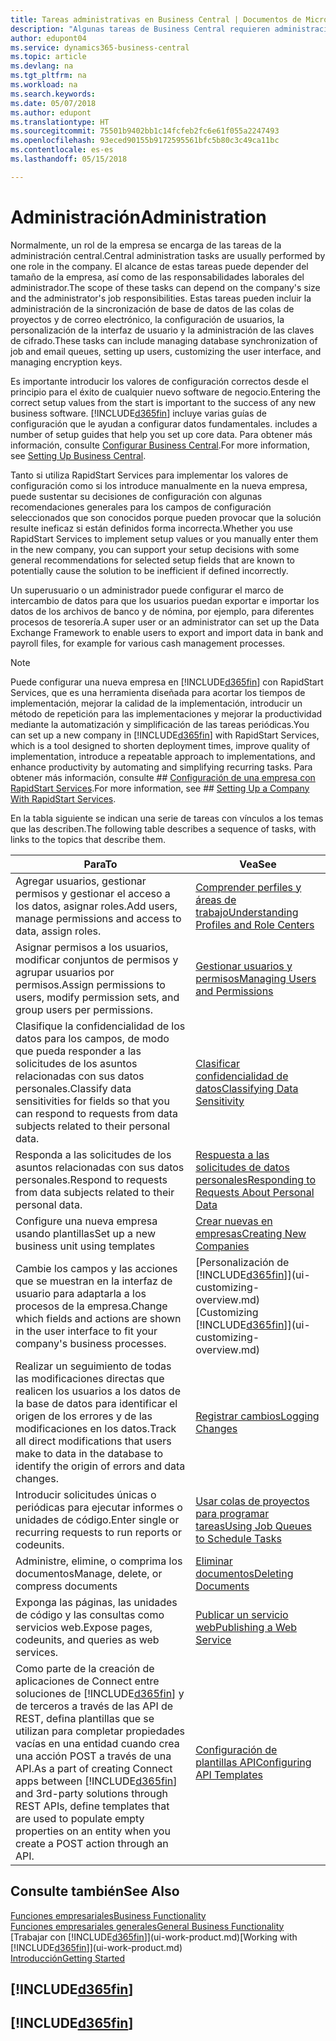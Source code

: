 ```yaml
---
title: Tareas administrativas en Business Central | Documentos de Microsoft
description: "Algunas tareas de Business Central requieren administración y configuración centrales. Consulte cuáles son aprenda y qué hacer."
author: edupont04
ms.service: dynamics365-business-central
ms.topic: article
ms.devlang: na
ms.tgt_pltfrm: na
ms.workload: na
ms.search.keywords: 
ms.date: 05/07/2018
ms.author: edupont
ms.translationtype: HT
ms.sourcegitcommit: 75501b9402bb1c14fcfeb2fc6e61f055a2247493
ms.openlocfilehash: 93eced90155b9172595561bfc5b80c3c49ca11bc
ms.contentlocale: es-es
ms.lasthandoff: 05/15/2018

---
```

# <a name="administration"></a><span data-ttu-id="b6f39-104">Administración</span><span class="sxs-lookup"><span data-stu-id="b6f39-104">Administration</span></span>
<span data-ttu-id="b6f39-105">Normalmente, un rol de la empresa se encarga de las tareas de la administración central.</span><span class="sxs-lookup"><span data-stu-id="b6f39-105">Central administration tasks are usually performed by one role in the company.</span></span> <span data-ttu-id="b6f39-106">El alcance de estas tareas puede depender del tamaño de la empresa, así como de las responsabilidades laborales del administrador.</span><span class="sxs-lookup"><span data-stu-id="b6f39-106">The scope of these tasks can depend on the company's size and the administrator's job responsibilities.</span></span> <span data-ttu-id="b6f39-107">Estas tareas pueden incluir la administración de la sincronización de base de datos de las colas de proyectos y de correo electrónico, la configuración de usuarios, la personalización de la interfaz de usuario y la administración de las claves de cifrado.</span><span class="sxs-lookup"><span data-stu-id="b6f39-107">These tasks can include managing database synchronization of job and email queues, setting up users, customizing the user interface, and managing encryption keys.</span></span>  

<span data-ttu-id="b6f39-108">Es importante introducir los valores de configuración correctos desde el principio para el éxito de cualquier nuevo software de negocio.</span><span class="sxs-lookup"><span data-stu-id="b6f39-108">Entering the correct setup values from the start is important to the success of any new business software.</span></span> [!INCLUDE[d365fin](includes/d365fin_md.md)]<span data-ttu-id="b6f39-109"> incluye varias guías de configuración que le ayudan a configurar datos fundamentales.</span><span class="sxs-lookup"><span data-stu-id="b6f39-109"> includes a number of setup guides that help you set up core data.</span></span> <span data-ttu-id="b6f39-110">Para obtener más información, consulte [Configurar Business Central](setup.md).</span><span class="sxs-lookup"><span data-stu-id="b6f39-110">For more information, see [Setting Up Business Central](setup.md).</span></span>

<span data-ttu-id="b6f39-111">Tanto si utiliza RapidStart Services para implementar los valores de configuración como si los introduce manualmente en la nueva empresa, puede sustentar su decisiones de configuración con algunas recomendaciones generales para los campos de configuración seleccionados que son conocidos porque pueden provocar que la solución resulte ineficaz si están definidos forma incorrecta.</span><span class="sxs-lookup"><span data-stu-id="b6f39-111">Whether you use RapidStart Services to implement setup values or you manually enter them in the new company, you can support your setup decisions with some general recommendations for selected setup fields that are known to potentially cause the solution to be inefficient if defined incorrectly.</span></span>  

<span data-ttu-id="b6f39-112">Un superusuario o un administrador puede configurar el marco de intercambio de datos para que los usuarios puedan exportar e importar los datos de los archivos de banco y de nómina, por ejemplo, para diferentes procesos de tesorería.</span><span class="sxs-lookup"><span data-stu-id="b6f39-112">A super user or an administrator can set up the Data Exchange Framework to enable users to export and import data in bank and payroll files, for example for various cash management processes.</span></span>

> [!NOTE]
> <span data-ttu-id="b6f39-113">Puede configurar una nueva empresa en [!INCLUDE[d365fin](includes/d365fin_md.md)] con RapidStart Services, que es una herramienta diseñada para acortar los tiempos de implementación, mejorar la calidad de la implementación, introducir un método de repetición para las implementaciones y mejorar la productividad mediante la automatización y simplificación de las tareas periódicas.</span><span class="sxs-lookup"><span data-stu-id="b6f39-113">You can set up a new company in [!INCLUDE[d365fin](includes/d365fin_md.md)] with RapidStart Services, which is a tool designed to shorten deployment times, improve quality of implementation, introduce a repeatable approach to implementations, and enhance productivity by automating and simplifying recurring tasks.</span></span> <span data-ttu-id="b6f39-114">Para obtener más información, consulte ## [Configuración de una empresa con RapidStart Services](admin-set-up-a-company-with-rapidstart.md).</span><span class="sxs-lookup"><span data-stu-id="b6f39-114">For more information, see ## [Setting Up a Company With RapidStart Services](admin-set-up-a-company-with-rapidstart.md).</span></span>

<span data-ttu-id="b6f39-115">En la tabla siguiente se indican una serie de tareas con vínculos a los temas que las describen.</span><span class="sxs-lookup"><span data-stu-id="b6f39-115">The following table describes a sequence of tasks, with links to the topics that describe them.</span></span>   

|<span data-ttu-id="b6f39-116">**Para**</span><span class="sxs-lookup"><span data-stu-id="b6f39-116">**To**</span></span>|<span data-ttu-id="b6f39-117">**Vea**</span><span class="sxs-lookup"><span data-stu-id="b6f39-117">**See**</span></span>|  
|------------|-------------|  
|<span data-ttu-id="b6f39-118">Agregar usuarios, gestionar permisos y gestionar el acceso a los datos, asignar roles.</span><span class="sxs-lookup"><span data-stu-id="b6f39-118">Add users, manage permissions and access to data, assign roles.</span></span>|[<span data-ttu-id="b6f39-119">Comprender perfiles y áreas de trabajo</span><span class="sxs-lookup"><span data-stu-id="b6f39-119">Understanding Profiles and Role Centers</span></span>](admin-users-profiles-roles.md)|  
|<span data-ttu-id="b6f39-120">Asignar permisos a los usuarios, modificar conjuntos de permisos y agrupar usuarios por permisos.</span><span class="sxs-lookup"><span data-stu-id="b6f39-120">Assign permissions to users, modify permission sets, and group users per permissions.</span></span>|[<span data-ttu-id="b6f39-121">Gestionar usuarios y permisos</span><span class="sxs-lookup"><span data-stu-id="b6f39-121">Managing Users and Permissions</span></span>](ui-how-users-permissions.md)|
|<span data-ttu-id="b6f39-122">Clasifique la confidencialidad de los datos para los campos, de modo que pueda responder a las solicitudes de los asuntos relacionadas con sus datos personales.</span><span class="sxs-lookup"><span data-stu-id="b6f39-122">Classify data sensitivities for fields so that you can respond to requests from data subjects related to their personal data.</span></span>|[<span data-ttu-id="b6f39-123">Clasificar confidencialidad de datos</span><span class="sxs-lookup"><span data-stu-id="b6f39-123">Classifying Data Sensitivity</span></span>](admin-classifying-data-sensitivity.md)|
|<span data-ttu-id="b6f39-124">Responda a las solicitudes de los asuntos relacionadas con sus datos personales.</span><span class="sxs-lookup"><span data-stu-id="b6f39-124">Respond to requests from data subjects related to their personal data.</span></span>|[<span data-ttu-id="b6f39-125">Respuesta a las solicitudes de datos personales</span><span class="sxs-lookup"><span data-stu-id="b6f39-125">Responding to Requests About Personal Data</span></span>](admin-responding-to-requests-about-personal-data.md)|
|<span data-ttu-id="b6f39-126">Configure una nueva empresa usando plantillas</span><span class="sxs-lookup"><span data-stu-id="b6f39-126">Set up a new business unit using templates</span></span>|[<span data-ttu-id="b6f39-127">Crear nuevas en empresas</span><span class="sxs-lookup"><span data-stu-id="b6f39-127">Creating New Companies</span></span>](about-new-company.md)|
|<span data-ttu-id="b6f39-128">Cambie los campos y las acciones que se muestran en la interfaz de usuario para adaptarla a los procesos de la empresa.</span><span class="sxs-lookup"><span data-stu-id="b6f39-128">Change which fields and actions are shown in the user interface to fit your company's business processes.</span></span> |<span data-ttu-id="b6f39-129">[Personalización de [!INCLUDE[d365fin](includes/d365fin_md.md)]](ui-customizing-overview.md)</span><span class="sxs-lookup"><span data-stu-id="b6f39-129">[Customizing [!INCLUDE[d365fin](includes/d365fin_md.md)]](ui-customizing-overview.md)</span></span> |
|<span data-ttu-id="b6f39-130">Realizar un seguimiento de todas las modificaciones directas que realicen los usuarios a los datos de la base de datos para identificar el origen de los errores y de las modificaciones en los datos.</span><span class="sxs-lookup"><span data-stu-id="b6f39-130">Track all direct modifications that users make to data in the database to identify the origin of errors and data changes.</span></span>|[<span data-ttu-id="b6f39-131">Registrar cambios</span><span class="sxs-lookup"><span data-stu-id="b6f39-131">Logging Changes</span></span>](across-log-changes.md)|  
|<span data-ttu-id="b6f39-132">Introducir solicitudes únicas o periódicas para ejecutar informes o unidades de código.</span><span class="sxs-lookup"><span data-stu-id="b6f39-132">Enter single or recurring requests to run reports or codeunits.</span></span>|[<span data-ttu-id="b6f39-133">Usar colas de proyectos para programar tareas</span><span class="sxs-lookup"><span data-stu-id="b6f39-133">Using Job Queues to Schedule Tasks</span></span>](admin-job-queues-schedule-tasks.md)|  
|<span data-ttu-id="b6f39-134">Administre, elimine, o comprima los documentos</span><span class="sxs-lookup"><span data-stu-id="b6f39-134">Manage, delete, or compress documents</span></span>|[<span data-ttu-id="b6f39-135">Eliminar documentos</span><span class="sxs-lookup"><span data-stu-id="b6f39-135">Deleting Documents</span></span>](admin-manage-documents.md)|  
|<span data-ttu-id="b6f39-136">Exponga las páginas, las unidades de código y las consultas como servicios web.</span><span class="sxs-lookup"><span data-stu-id="b6f39-136">Expose pages, codeunits, and queries as web services.</span></span>|[<span data-ttu-id="b6f39-137">Publicar un servicio web</span><span class="sxs-lookup"><span data-stu-id="b6f39-137">Publishing a Web Service</span></span>](across-how-publish-web-service.md)|
|<span data-ttu-id="b6f39-138">Como parte de la creación de aplicaciones de Connect entre soluciones de [!INCLUDE[d365fin](includes/d365fin_md.md)] y de terceros a través de las API de REST, defina plantillas que se utilizan para completar propiedades vacías en una entidad cuando crea una acción POST a través de una API.</span><span class="sxs-lookup"><span data-stu-id="b6f39-138">As a part of creating Connect apps between [!INCLUDE[d365fin](includes/d365fin_md.md)] and 3rd-party solutions through REST APIs, define templates that are used to populate empty properties on an entity when you create a POST action through an API.</span></span>|[<span data-ttu-id="b6f39-139">Configuración de plantillas API</span><span class="sxs-lookup"><span data-stu-id="b6f39-139">Configuring API Templates</span></span>](admin-configuring-api-template.md)|

## <a name="see-also"></a><span data-ttu-id="b6f39-140">Consulte también</span><span class="sxs-lookup"><span data-stu-id="b6f39-140">See Also</span></span>
[<span data-ttu-id="b6f39-141">Funciones empresariales</span><span class="sxs-lookup"><span data-stu-id="b6f39-141">Business Functionality</span></span>](across-business-functionality.md)  
[<span data-ttu-id="b6f39-142">Funciones empresariales generales</span><span class="sxs-lookup"><span data-stu-id="b6f39-142">General Business Functionality</span></span>](ui-across-business-areas.md)  
<span data-ttu-id="b6f39-143">[Trabajar con [!INCLUDE[d365fin](includes/d365fin_md.md)]](ui-work-product.md)</span><span class="sxs-lookup"><span data-stu-id="b6f39-143">[Working with [!INCLUDE[d365fin](includes/d365fin_md.md)]](ui-work-product.md)</span></span>  
[<span data-ttu-id="b6f39-144">Introducción</span><span class="sxs-lookup"><span data-stu-id="b6f39-144">Getting Started</span></span>](product-get-started.md)    

## [!INCLUDE[d365fin](includes/free_trial_md.md)]  
## [!INCLUDE[d365fin](includes/training_link_md.md)]

